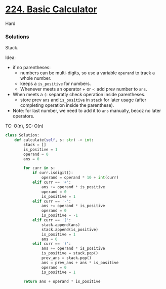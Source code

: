# [224. Basic Calculator](https://leetcode.com/problems/basic-calculator/description/?envType=company&envId=amazon&favoriteSlug=amazon-six-months)

Hard

### Solutions

Stack.

Idea:
- if no parentheses:
  - numbers can be multi-digits, so use a variable `operand` to track a whole number.
  - keeps a `is_positive` for numbers.
  - Whenever meets an operator + or -: add prev number to `ans`.
- When meets a `(`: separatly check operation inside parentheses.
  - store prev `ans` and `is_positive` in `stack` for later usage (after completing operation inside the parenthese).
- Note: for last number, we need to add it to `ans` manually, becoz no later operators.

TC: O(n), SC: O(n)

```python
class Solution:
    def calculate(self, s: str) -> int:
        stack = []
        is_positive = 1
        operand = 0
        ans = 0

        for curr in s:
            if curr.isdigit():
                operand = operand * 10 + int(curr) 
            elif curr == '+':
                ans += operand * is_positive
                operand = 0
                is_positive = 1
            elif curr == '-':
                ans += operand * is_positive
                operand = 0
                is_positive = -1
            elif curr == '(':
                stack.append(ans)
                stack.append(is_positive)
                is_positive = 1
                ans = 0
            elif curr == ')':
                ans += operand * is_positive
                is_positive = stack.pop()
                prev_ans = stack.pop()
                ans = prev_ans + ans * is_positive
                operand = 0
                is_positive = 1

        return ans + operand * is_positive
```
